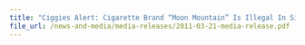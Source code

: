 ```yaml
---
title: "Ciggies Alert: Cigarette Brand “Moon Mountain” Is Illegal In Singapore" 
file_url: /news-and-media/media-releases/2011-03-21-media-release.pdf
---
```

